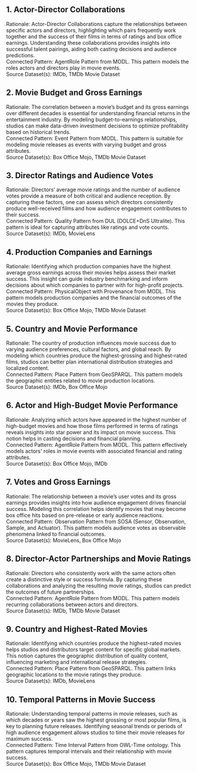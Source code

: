 ## 1. Actor-Director Collaborations
Rationale: Actor-Director Collaborations capture the relationships between specific actors and directors, highlighting which pairs frequently work together and the success of their films in terms of ratings and box office earnings. Understanding these collaborations provides insights into successful talent pairings, aiding both casting decisions and audience predictions. <br>
Connected Pattern: AgentRole Pattern from MODL. This pattern models the roles actors and directors play in movie events. <br>
Source Dataset(s): IMDb, TMDb Movie Dataset <br>
## 2. Movie Budget and Gross Earnings
Rationale: The correlation between a movie’s budget and its gross earnings over different decades is essential for understanding financial returns in the entertainment industry. By modeling budget-to-earnings relationships, studios can make data-driven investment decisions to optimize profitability based on historical trends. <br>
Connected Pattern: Event Pattern from MODL. This pattern is suitable for modeling movie releases as events with varying budget and gross attributes. <br>
Source Dataset(s): Box Office Mojo, TMDb Movie Dataset <br>
## 3. Director Ratings and Audience Votes
Rationale: Directors’ average movie ratings and the number of audience votes provide a measure of both critical and audience reception. By capturing these factors, one can assess which directors consistently produce well-received films and how audience engagement contributes to their success. <br>
Connected Pattern: Quality Pattern from DUL (DOLCE+DnS Ultralite). This pattern is ideal for capturing attributes like ratings and vote counts. <br>
Source Dataset(s): IMDb, MovieLens <br>
## 4. Production Companies and Earnings
Rationale: Identifying which production companies have the highest average gross earnings across their movies helps assess their market success. This insight can guide industry benchmarking and inform decisions about which companies to partner with for high-profit projects. <br>
Connected Pattern: PhysicalObject with Provenance from MODL. This pattern models production companies and the financial outcomes of the movies they produce. <br>
Source Dataset(s): Box Office Mojo, TMDb Movie Dataset <br>
## 5. Country and Movie Performance
Rationale: The country of production influences movie success due to varying audience preferences, cultural factors, and global reach. By modeling which countries produce the highest-grossing and highest-rated films, studios can better plan international distribution strategies and localized content. <br>
Connected Pattern: Place Pattern from GeoSPARQL. This pattern models the geographic entities related to movie production locations. <br>
Source Dataset(s): IMDb, Box Office Mojo <br>
## 6. Actor and High-Budget Movie Performance
Rationale: Analyzing which actors have appeared in the highest number of high-budget movies and how those films performed in terms of ratings reveals insights into star power and its impact on movie success. This notion helps in casting decisions and financial planning. <br>
Connected Pattern: AgentRole Pattern from MODL. This pattern effectively models actors' roles in movie events with associated financial and rating attributes. <br>
Source Dataset(s): Box Office Mojo, IMDb <br>
## 7. Votes and Gross Earnings
Rationale: The relationship between a movie’s user votes and its gross earnings provides insights into how audience engagement drives financial success. Modeling this correlation helps identify movies that may become box office hits based on pre-release or early audience reactions. <br>
Connected Pattern: Observation Pattern from SOSA (Sensor, Observation, Sample, and Actuator). This pattern models audience votes as observable phenomena linked to financial outcomes. <br>
Source Dataset(s): MovieLens, Box Office Mojo <br>
## 8. Director-Actor Partnerships and Movie Ratings
Rationale: Directors who consistently work with the same actors often create a distinctive style or success formula. By capturing these collaborations and analyzing the resulting movie ratings, studios can predict the outcomes of future partnerships. <br>
Connected Pattern: AgentRole Pattern from MODL. This pattern models recurring collaborations between actors and directors. <br>
Source Dataset(s): IMDb, TMDb Movie Dataset <br>
## 9. Country and Highest-Rated Movies
Rationale: Identifying which countries produce the highest-rated movies helps studios and distributors target content for specific global markets. This notion captures the geographic distribution of quality content, influencing marketing and international release strategies. <br>
Connected Pattern: Place Pattern from GeoSPARQL. This pattern links geographic locations to the movie ratings they produce. <br>
Source Dataset(s): IMDb, MovieLens <br>
## 10. Temporal Patterns in Movie Success
Rationale: Understanding temporal patterns in movie releases, such as which decades or years saw the highest grossing or most popular films, is key to planning future releases. Identifying seasonal trends or periods of high audience engagement allows studios to time their movie releases for maximum success. <br>
Connected Pattern: Time Interval Pattern from OWL-Time ontology. This pattern captures temporal intervals and their relationship with movie success. <br>
Source Dataset(s): Box Office Mojo, TMDb Movie Dataset <br>
